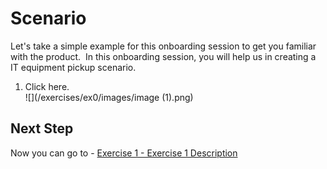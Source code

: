 # Scenario

Let's take a simple example for this onboarding session to get you familiar with the product. &nbsp;In this onboarding session, you will help us in creating a IT equipment pickup scenario.

1.	Click here.
<br>![](/exercises/ex0/images/image (1).png)

## Next Step

Now you can go to - [Exercise 1 - Exercise 1 Description](../ex1/README.md)
